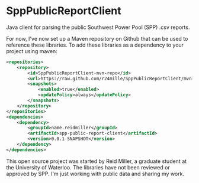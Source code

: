 SppPublicReportClient
=====================

Java client for parsing the public Southwest Power Pool (SPP) .csv reports.

For now, I've now set up a Maven repository on Github that can be used to reference these libraries. To add these libraries as a dependency to your project using maven:

```xml
<repositories>
	<repository>
		<id>SppPublicReportClient-mvn-repo</id>
		<url>https://raw.github.com/r24mille/SppPublicReportClient/mvn-repo/</url>
		<snapshots>
			<enabled>true</enabled>
			<updatePolicy>always</updatePolicy>
		</snapshots>
	</repository>
</repositories>
<dependencies>
	<dependency>
		<groupId>name.reidmiller</groupId>
		<artifactId>spp-public-report-client</artifactId>
		<version>0.0.1-SNAPSHOT</version>
	</dependency>
</dependencies>
```

This open source project was started by Reid Miller, a graduate student at the University of Waterloo. The libraries have not been reviewed or approved by SPP. I'm just working with public data and sharing my work.
